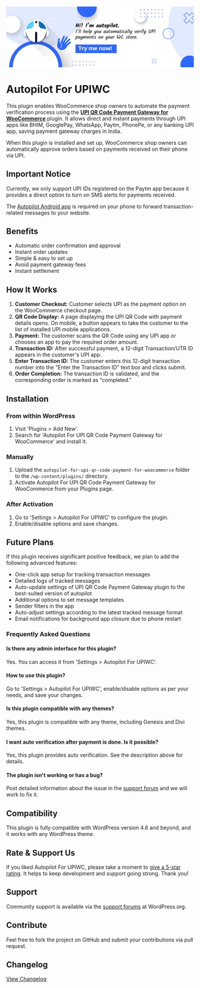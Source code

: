 ![Autopilot For UPI QR Code Payment Gateway for WooCommerce](.github/banner.png "Plugin Banner")

# Autopilot For UPIWC

This plugin enables WooCommerce shop owners to automate the payment verification process using the [**UPI QR Code Payment Gateway for WooCommerce**](https://wordpress.org/plugins/upi-qr-code-payment-for-woocommerce/#description) plugin. It allows direct and instant payments through UPI apps like BHIM, GooglePay, WhatsApp, Paytm, PhonePe, or any banking UPI app, saving payment gateway charges in India.

When this plugin is installed and set up, WooCommerce shop owners can automatically approve orders based on payments received on their phone via UPI.

## Important Notice

Currently, we only support UPI IDs registered on the Paytm app because it provides a direct option to turn on SMS alerts for payments received.

The [Autopilot Android app](https://github.com/toppersdesk/autopilot-android-app/releases) is required on your phone to forward transaction-related messages to your website.

## Benefits

- Automatic order confirmation and approval
- Instant order updates
- Simple & easy to set up
- Avoid payment gateway fees
- Instant settlement

## How It Works

1. **Customer Checkout:** Customer selects UPI as the payment option on the WooCommerce checkout page.
2. **QR Code Display:** A page displaying the UPI QR Code with payment details opens. On mobile, a button appears to take the customer to the list of installed UPI mobile applications.
3. **Payment:** The customer scans the QR Code using any UPI app or chooses an app to pay the required order amount.
4. **Transaction ID:** After successful payment, a 12-digit Transaction/UTR ID appears in the customer's UPI app.
5. **Enter Transaction ID:** The customer enters this 12-digit transaction number into the "Enter the Transaction ID" text box and clicks submit.
6. **Order Completion:** The transaction ID is validated, and the corresponding order is marked as "completed."

## Installation

### From within WordPress

1. Visit 'Plugins > Add New'.
2. Search for 'Autopilot For UPI QR Code Payment Gateway for WooCommerce' and install it.

### Manually

1. Upload the `autopilot-for-upi-qr-code-payment-for-woocommerce` folder to the `/wp-content/plugins/` directory.
2. Activate Autopilot For UPI QR Code Payment Gateway for WooCommerce from your Plugins page.

### After Activation

1. Go to 'Settings > Autopilot For UPIWC' to configure the plugin.
2. Enable/disable options and save changes.

## Future Plans

If this plugin receives significant positive feedback, we plan to add the following advanced features:

- One-click app setup for tracking transaction messages
- Detailed logs of tracked messages
- Auto-update settings of UPI QR Code Payment Gateway plugin to the best-suited version of autopilot
- Additional options to set message templates
- Sender filters in the app
- Auto-adjust settings according to the latest tracked message format
- Email notifications for background app closure due to phone restart

### Frequently Asked Questions

#### Is there any admin interface for this plugin?

Yes. You can access it from 'Settings > Autopilot For UPIWC'.

#### How to use this plugin?

Go to 'Settings > Autopilot For UPIWC', enable/disable options as per your needs, and save your changes.

#### Is this plugin compatible with any themes?

Yes, this plugin is compatible with any theme, including Genesis and Divi themes.

#### I want auto verification after payment is done. Is it possible?

Yes, this plugin provides auto verification. See the description above for details.

#### The plugin isn't working or has a bug?

Post detailed information about the issue in the [support forum](https://wordpress.org/support/plugin/autopilot-for-upi-qr-code-payment-gateway) and we will work to fix it.

## Compatibility

This plugin is fully compatible with WordPress version 4.6 and beyond, and it works with any WordPress theme.

## Rate & Support Us

If you liked Autopilot For UPIWC, please take a moment to [give a 5-star rating](https://wordpress.org/support/plugin/autopilot-for-upi-qr-code-payment-gateway/reviews/?rate=5#new-post).
It helps to keep development and support going strong. Thank you!

## Support

Community support is available via the [support forums](https://wordpress.org/support/plugin/autopilot-for-upi-qr-code-payment-gateway) at WordPress.org.

## Contribute

Feel free to fork the project on GitHub and submit your contributions via pull request.

## Changelog
[View Changelog](CHANGELOG.md)